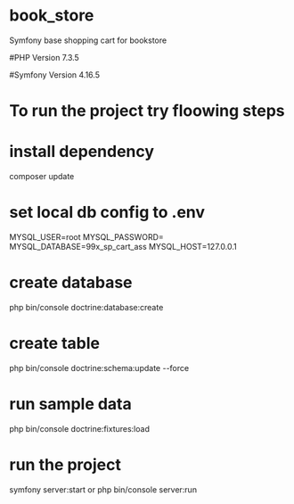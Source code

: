 # book_store
Symfony base shopping cart for bookstore

#PHP Version
7.3.5

#Symfony Version
4.16.5 

# To run the project try floowing steps

# install dependency
composer update

# set local db config to .env
MYSQL_USER=root
MYSQL_PASSWORD=
MYSQL_DATABASE=99x_sp_cart_ass
MYSQL_HOST=127.0.0.1

# create database
php bin/console doctrine:database:create

# create table
php bin/console doctrine:schema:update --force

# run sample data
php bin/console doctrine:fixtures:load

# run the project
symfony server:start or php bin/console server:run


